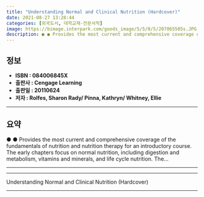 ```yaml
---
title: "Understanding Normal and Clinical Nutrition (Hardcover)"
date: 2021-08-27 13:28:44
categories: [외국도서, 대학교재-전문서적]
image: https://bimage.interpark.com/goods_image/5/5/0/5/207865505s.JPG
description: ● ● Provides the most current and comprehensive coverage of the fundamentals of nutrition and nutrition therapy for an introductory course. The early chapters
---
```


## **정보**

- **ISBN : 084006845X**
- **출판사 : Cengage Learning**
- **출판일 : 20110624**
- **저자 : Rolfes, Sharon Rady/ Pinna, Kathryn/ Whitney, Ellie**

------



## **요약**

●  ●  Provides the most current and comprehensive coverage of the fundamentals of nutrition and nutrition therapy for an introductory course. The early chapters focus on normal nutrition, including digestion and metabolism, vitamins and minerals, and life cycle nutrition. The... 

------



------


Understanding Normal and Clinical Nutrition (Hardcover) 

------


